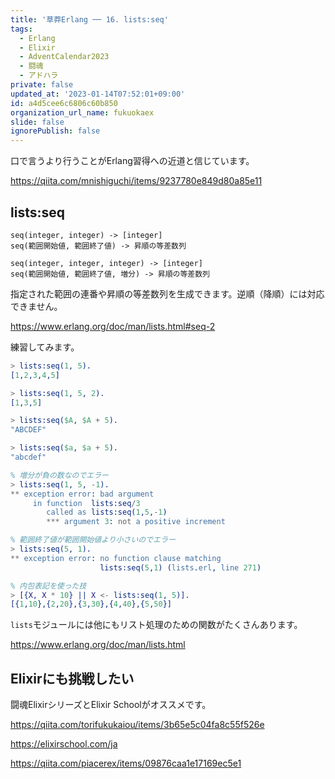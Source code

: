 ```yaml
---
title: '草莽Erlang ── 16. lists:seq'
tags:
  - Erlang
  - Elixir
  - AdventCalendar2023
  - 闘魂
  - アドハラ
private: false
updated_at: '2023-01-14T07:52:01+09:00'
id: a4d5cee6c6806c60b850
organization_url_name: fukuokaex
slide: false
ignorePublish: false
---
```

口で言うより行うことがErlang習得への近道と信じています。

https://qiita.com/mnishiguchi/items/9237780e849d80a85e11

## lists:seq

```
seq(integer, integer) -> [integer]
seq(範囲開始値, 範囲終了値) -> 昇順の等差数列

seq(integer, integer, integer) -> [integer]
seq(範囲開始値, 範囲終了値, 増分) -> 昇順の等差数列
```

指定された範囲の連番や昇順の等差数列を生成できます。逆順（降順）には対応できません。

https://www.erlang.org/doc/man/lists.html#seq-2

練習してみます。

```erlang
> lists:seq(1, 5).
[1,2,3,4,5]

> lists:seq(1, 5, 2).
[1,3,5]

> lists:seq($A, $A + 5).
"ABCDEF"

> lists:seq($a, $a + 5).
"abcdef"

% 増分が負の数なのでエラー
> lists:seq(1, 5, -1).
** exception error: bad argument
     in function  lists:seq/3
        called as lists:seq(1,5,-1)
        *** argument 3: not a positive increment

% 範囲終了値が範囲開始値より小さいのでエラー
> lists:seq(5, 1).
** exception error: no function clause matching
                    lists:seq(5,1) (lists.erl, line 271)

% 内包表記を使った技
> [{X, X * 10} || X <- lists:seq(1, 5)].
[{1,10},{2,20},{3,30},{4,40},{5,50}]
```

`lists`モジュールには他にもリスト処理のための関数がたくさんあります。

https://www.erlang.org/doc/man/lists.html

## Elixirにも挑戦したい

闘魂ElixirシリーズとElixir Schoolがオススメです。

https://qiita.com/torifukukaiou/items/3b65e5c04fa8c55f526e

https://elixirschool.com/ja

https://qiita.com/piacerex/items/09876caa1e17169ec5e1
